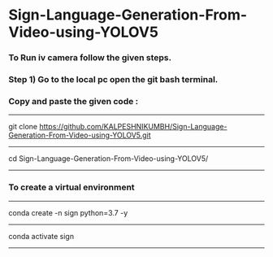 # Sign-Language-Generation-From-Video-using-YOLOV5
### To Run iv camera follow the given steps.
### Step 1) Go to the local pc open the git bash terminal. 
### Copy and paste the  given code :
***
git clone https://github.com/KALPESHNIKUMBH/Sign-Language-Generation-From-Video-using-YOLOV5.git
***
cd Sign-Language-Generation-From-Video-using-YOLOV5/
***

### To create a virtual environment
***
conda create -n sign python=3.7 -y
***
conda activate sign
***
